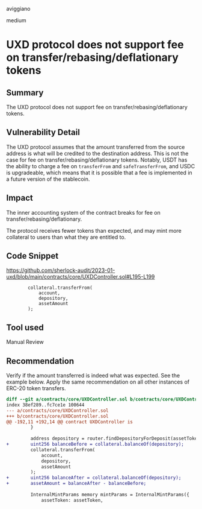 aviggiano

medium

# UXD protocol does not support fee on transfer/rebasing/deflationary tokens

## Summary

The UXD protocol does not support fee on transfer/rebasing/deflationary tokens.

## Vulnerability Detail

The UXD protocol assumes that the amount transferred from the source address is what will be credited to the destination address. This is not the case for fee on transfer/rebasing/deflationary tokens. Notably, USDT has the ability to charge a fee on `transferFrom` and `safeTransferFrom`, and USDC is upgradeable, which means that it is possible that a fee is implemented in a future version of the stablecoin.

## Impact

The inner accounting system of the contract breaks for fee on transfer/rebasing/deflationary. 

The protocol receives fewer tokens than expected, and may mint more collateral to users than what they are entitled to.

## Code Snippet

https://github.com/sherlock-audit/2023-01-uxd/blob/main/contracts/core/UXDController.sol#L195-L199

```solidity
        collateral.transferFrom(
            account,
            depository,
            assetAmount
        );
```


## Tool used

Manual Review

## Recommendation

Verify if the amount transferred is indeed what was expected. See the example below. Apply the same recommendation on all other instances of ERC-20 token transfers.

```diff
diff --git a/contracts/core/UXDController.sol b/contracts/core/UXDController.sol
index 38ef289..fc7ce1e 100644
--- a/contracts/core/UXDController.sol
+++ b/contracts/core/UXDController.sol
@@ -192,11 +192,14 @@ contract UXDController is
         }
 
         address depository = router.findDepositoryForDeposit(assetToken, assetAmount);
+        uint256 balanceBefore = collateral.balanceOf(depository);
         collateral.transferFrom(
             account,
             depository,
             assetAmount
         );
+        uint256 balanceAfter = collateral.balanceOf(depository);
+        assetAmount = balanceAfter - balanceBefore;
 
         InternalMintParams memory mintParams = InternalMintParams({
             assetToken: assetToken,

```